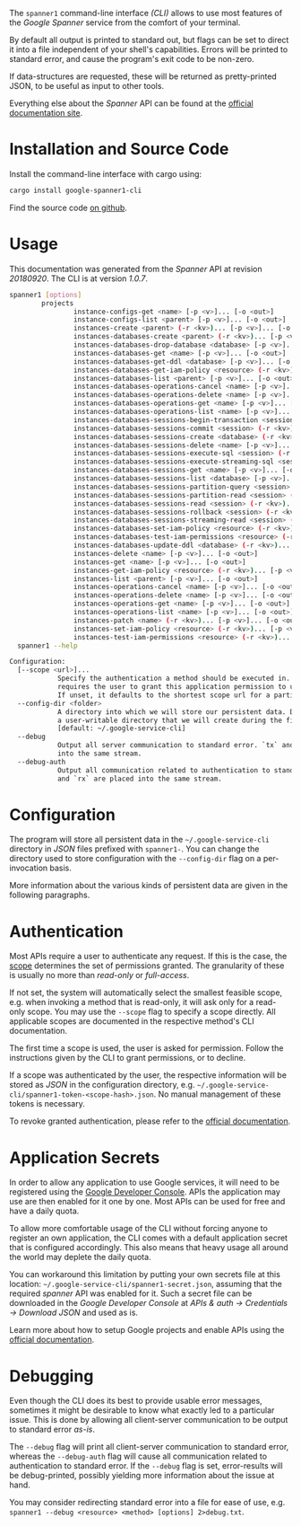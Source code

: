 <!---
DO NOT EDIT !
This file was generated automatically from 'src/mako/cli/README.md.mako'
DO NOT EDIT !
-->
The `spanner1` command-line interface *(CLI)* allows to use most features of the *Google Spanner* service from the comfort of your terminal.

By default all output is printed to standard out, but flags can be set to direct it into a file independent of your shell's
capabilities. Errors will be printed to standard error, and cause the program's exit code to be non-zero.

If data-structures are requested, these will be returned as pretty-printed JSON, to be useful as input to other tools.

Everything else about the *Spanner* API can be found at the
[official documentation site](https://cloud.google.com/spanner/).

# Installation and Source Code

Install the command-line interface with cargo using:

```bash
cargo install google-spanner1-cli
```

Find the source code [on github](https://github.com/Byron/google-apis-rs/tree/master/gen/spanner1-cli).

# Usage

This documentation was generated from the *Spanner* API at revision *20180920*. The CLI is at version *1.0.7*.

```bash
spanner1 [options]
        projects
                instance-configs-get <name> [-p <v>]... [-o <out>]
                instance-configs-list <parent> [-p <v>]... [-o <out>]
                instances-create <parent> (-r <kv>)... [-p <v>]... [-o <out>]
                instances-databases-create <parent> (-r <kv>)... [-p <v>]... [-o <out>]
                instances-databases-drop-database <database> [-p <v>]... [-o <out>]
                instances-databases-get <name> [-p <v>]... [-o <out>]
                instances-databases-get-ddl <database> [-p <v>]... [-o <out>]
                instances-databases-get-iam-policy <resource> (-r <kv>)... [-p <v>]... [-o <out>]
                instances-databases-list <parent> [-p <v>]... [-o <out>]
                instances-databases-operations-cancel <name> [-p <v>]... [-o <out>]
                instances-databases-operations-delete <name> [-p <v>]... [-o <out>]
                instances-databases-operations-get <name> [-p <v>]... [-o <out>]
                instances-databases-operations-list <name> [-p <v>]... [-o <out>]
                instances-databases-sessions-begin-transaction <session> (-r <kv>)... [-p <v>]... [-o <out>]
                instances-databases-sessions-commit <session> (-r <kv>)... [-p <v>]... [-o <out>]
                instances-databases-sessions-create <database> (-r <kv>)... [-p <v>]... [-o <out>]
                instances-databases-sessions-delete <name> [-p <v>]... [-o <out>]
                instances-databases-sessions-execute-sql <session> (-r <kv>)... [-p <v>]... [-o <out>]
                instances-databases-sessions-execute-streaming-sql <session> (-r <kv>)... [-p <v>]... [-o <out>]
                instances-databases-sessions-get <name> [-p <v>]... [-o <out>]
                instances-databases-sessions-list <database> [-p <v>]... [-o <out>]
                instances-databases-sessions-partition-query <session> (-r <kv>)... [-p <v>]... [-o <out>]
                instances-databases-sessions-partition-read <session> (-r <kv>)... [-p <v>]... [-o <out>]
                instances-databases-sessions-read <session> (-r <kv>)... [-p <v>]... [-o <out>]
                instances-databases-sessions-rollback <session> (-r <kv>)... [-p <v>]... [-o <out>]
                instances-databases-sessions-streaming-read <session> (-r <kv>)... [-p <v>]... [-o <out>]
                instances-databases-set-iam-policy <resource> (-r <kv>)... [-p <v>]... [-o <out>]
                instances-databases-test-iam-permissions <resource> (-r <kv>)... [-p <v>]... [-o <out>]
                instances-databases-update-ddl <database> (-r <kv>)... [-p <v>]... [-o <out>]
                instances-delete <name> [-p <v>]... [-o <out>]
                instances-get <name> [-p <v>]... [-o <out>]
                instances-get-iam-policy <resource> (-r <kv>)... [-p <v>]... [-o <out>]
                instances-list <parent> [-p <v>]... [-o <out>]
                instances-operations-cancel <name> [-p <v>]... [-o <out>]
                instances-operations-delete <name> [-p <v>]... [-o <out>]
                instances-operations-get <name> [-p <v>]... [-o <out>]
                instances-operations-list <name> [-p <v>]... [-o <out>]
                instances-patch <name> (-r <kv>)... [-p <v>]... [-o <out>]
                instances-set-iam-policy <resource> (-r <kv>)... [-p <v>]... [-o <out>]
                instances-test-iam-permissions <resource> (-r <kv>)... [-p <v>]... [-o <out>]
  spanner1 --help

Configuration:
  [--scope <url>]...
            Specify the authentication a method should be executed in. Each scope
            requires the user to grant this application permission to use it.
            If unset, it defaults to the shortest scope url for a particular method.
  --config-dir <folder>
            A directory into which we will store our persistent data. Defaults to
            a user-writable directory that we will create during the first invocation.
            [default: ~/.google-service-cli]
  --debug
            Output all server communication to standard error. `tx` and `rx` are placed
            into the same stream.
  --debug-auth
            Output all communication related to authentication to standard error. `tx`
            and `rx` are placed into the same stream.

```

# Configuration

The program will store all persistent data in the `~/.google-service-cli` directory in *JSON* files prefixed with `spanner1-`.  You can change the directory used to store configuration with the `--config-dir` flag on a per-invocation basis.

More information about the various kinds of persistent data are given in the following paragraphs.

# Authentication

Most APIs require a user to authenticate any request. If this is the case, the [scope][scopes] determines the 
set of permissions granted. The granularity of these is usually no more than *read-only* or *full-access*.

If not set, the system will automatically select the smallest feasible scope, e.g. when invoking a
method that is read-only, it will ask only for a read-only scope. 
You may use the `--scope` flag to specify a scope directly. 
All applicable scopes are documented in the respective method's CLI documentation.

The first time a scope is used, the user is asked for permission. Follow the instructions given 
by the CLI to grant permissions, or to decline.

If a scope was authenticated by the user, the respective information will be stored as *JSON* in the configuration
directory, e.g. `~/.google-service-cli/spanner1-token-<scope-hash>.json`. No manual management of these tokens
is necessary.

To revoke granted authentication, please refer to the [official documentation][revoke-access].

# Application Secrets

In order to allow any application to use Google services, it will need to be registered using the 
[Google Developer Console][google-dev-console]. APIs the application may use are then enabled for it
one by one. Most APIs can be used for free and have a daily quota.

To allow more comfortable usage of the CLI without forcing anyone to register an own application, the CLI
comes with a default application secret that is configured accordingly. This also means that heavy usage
all around the world may deplete the daily quota.

You can workaround this limitation by putting your own secrets file at this location: 
`~/.google-service-cli/spanner1-secret.json`, assuming that the required *spanner* API 
was enabled for it. Such a secret file can be downloaded in the *Google Developer Console* at 
*APIs & auth -> Credentials -> Download JSON* and used as is.

Learn more about how to setup Google projects and enable APIs using the [official documentation][google-project-new].


# Debugging

Even though the CLI does its best to provide usable error messages, sometimes it might be desirable to know
what exactly led to a particular issue. This is done by allowing all client-server communication to be 
output to standard error *as-is*.

The `--debug` flag will print all client-server communication to standard error, whereas the `--debug-auth` flag
will cause all communication related to authentication to standard error.
If the `--debug` flag is set, error-results will be debug-printed, possibly yielding more information about the 
issue at hand.

You may consider redirecting standard error into a file for ease of use, e.g. `spanner1 --debug <resource> <method> [options] 2>debug.txt`.


[scopes]: https://developers.google.com/+/api/oauth#scopes
[revoke-access]: http://webapps.stackexchange.com/a/30849
[google-dev-console]: https://console.developers.google.com/
[google-project-new]: https://developers.google.com/console/help/new/